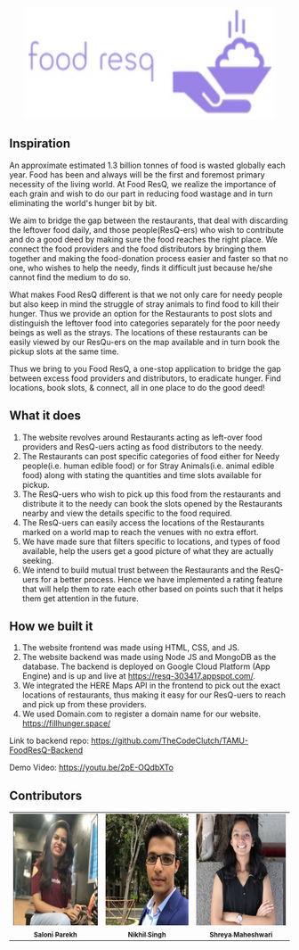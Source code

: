 <p align="center">
<img width="450" height="200" src="https://github.com/TheCodeClutch/TAMU-FoodResQ-Frontend/blob/master/images/logo.jpeg">
</p>


## Inspiration
An approximate estimated 1.3 billion tonnes of food is wasted globally each year. Food has been and always will be the first and foremost primary necessity of the living world. At Food ResQ, we realize the importance of each grain and wish to do our part in reducing food wastage and in turn eliminating the world's hunger bit by bit.

We aim to bridge the gap between the restaurants, that deal with discarding the leftover food daily, and those people(ResQ-ers) who wish to contribute and do a good deed by making sure the food reaches the right place. We connect the food providers and the food distributors by bringing them together and making the food-donation process easier and faster so that no one, who wishes to help the needy, finds it difficult just because he/she cannot find the medium to do so.

What makes Food ResQ different is that we not only care for needy people but also keep in mind the struggle of stray animals to find food to kill their hunger. Thus we provide an option for the Restaurants to post slots and distinguish the leftover food into categories separately for the poor needy beings as well as the strays. The locations of these restaurants can be easily viewed by our ResQu-ers on the map available and in turn book the pickup slots at the same time.

Thus we bring to you Food ResQ, a one-stop application to bridge the gap between excess food providers and distributors, to eradicate hunger. Find locations, book slots, & connect, all in one place to do the good deed!

## What it does
1. The website revolves around Restaurants acting as left-over food providers and ResQ-uers acting as food distributors to the needy.
2. The Restaurants can post specific categories of food either for Needy people(i.e. human edible food) or for Stray Animals(i.e. animal edible food) along with stating the quantities and time slots available for pickup.
3. The ResQ-uers who wish to pick up this food from the restaurants and distribute it to the needy can book the slots opened by the Restaurants nearby and view the details specific to the food required.
4. The ResQ-uers can easily access the locations of the Restaurants marked on a world map to reach the venues with no extra effort.
5. We have made sure that filters specific to locations, and types of food available, help the users get a good picture of what they are actually seeking.
6. We intend to build mutual trust between the Restaurants and the ResQ-uers for a better process. Hence we have implemented a rating feature that will help them to rate each other based on points such that it helps them get attention in the future.

## How we built it
1. The website frontend was made using HTML, CSS, and JS.
2. The website backend was made using Node JS and MongoDB as the database. The backend is deployed on Google Cloud Platform (App Engine) and is up and live at 
https://resq-303417.appspot.com/.
3. We integrated the HERE Maps API in the frontend to pick out the exact locations of restaurants, thus making it easy for our ResQ-uers to reach and pick up from these providers.
4. We used Domain.com to register a domain name for our website. https://fillhunger.space/

Link to backend repo: https://github.com/TheCodeClutch/TAMU-FoodResQ-Backend

Demo Video: https://youtu.be/2pE-OQdbXTo

## Contributors

<table>
  <tr>
    <td align="center"><a href="http://github.com/saloni0104"><img src="https://github.com/TheCodeClutch/TAMU-FoodResQ-Frontend/blob/master/images/saloni.PNG" width="200px;"  height="200px;" alt=""/><br /><sub><b>Saloni Parekh</b></sub></a><br />
   </td>
   </td>
    <td align="center"><a href="http://github.com/nikhils4"><img src="https://github.com/TheCodeClutch/TAMU-FoodResQ-Frontend/blob/master/images/nikhil.jpg" width="200px;" height="200px;" alt=""/><br /><sub><b>Nikhil Singh</b></sub></a><br />
   </td>
    <td align="center"><a href="http://github.com/mshreya9"><img src="https://github.com/TheCodeClutch/TAMU-FoodResQ-Frontend/blob/master/images/shreya.jpg" width="200px;" height="200px;" alt=""/><br /><sub><b>Shreya Maheshwari</b></sub></a><br/>
    </td>
</tr>
</table>
